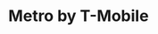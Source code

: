 ---
title: "Metro by T-Mobile"
url: /chicago/metro-by-t-mobile-north-clark-street-2/
shop: Handy
---